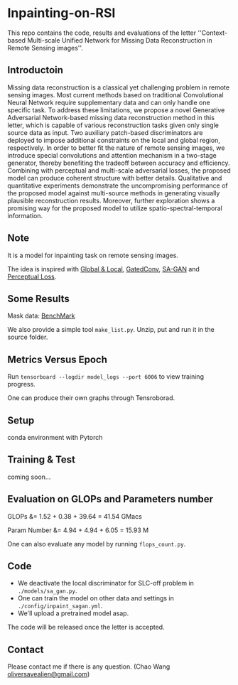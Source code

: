 # Inpainting-on-RSI
This repo contains the code, results and evaluations of the letter ''Context-based Multi-scale Unified Network for Missing Data Reconstruction in Remote Sensing images''.

## Introductoin
Missing data reconstruction is a classical yet challenging problem in remote sensing images. Most current methods based on traditional Convolutional Neural Network require supplementary data and can only handle one specific task. To address these limitations, we propose a novel Generative Adversarial Network-based missing data reconstruction method in this letter, which is capable of various reconstruction tasks given only single source data as input. Two auxiliary patch-based discriminators are deployed to impose additional constraints on the local and global region, respectively. In order to better fit the nature of remote sensing images, we introduce special convolutions and attention mechanism in a two-stage generator, thereby benefiting the tradeoff between accuracy and efficiency. Combining with perceptual and multi-scale adversarial losses, the proposed model can produce coherent structure with better details. Qualitative and quantitative experiments demonstrate the uncompromising performance of the proposed model against multi-source methods in generating visually plausible reconstruction results. Moreover, further exploration shows a promising way for the proposed model to utilize spatio-spectral-temporal information.

## Note
It is a model for inpainting task on remote sensing images. 

The idea is inspired with [Global & Local](https://dl.acm.org/doi/abs/10.1145/3072959.3073659), [GatedConv](https://arxiv.org/abs/1806.03589), [SA-GAN](http://proceedings.mlr.press/v97/zhang19d/zhang19d.pdf) and [Perceptual Loss](https://arxiv.org/abs/1603.08155).

## Some Results
Mask data: [BenchMark](https://drive.google.com/file/d/1p0Q1DO7J8Igj4-DZRonQhQOL2LsPGrD5/view?usp=sharing)

We also provide a simple tool `make_list.py`. Unzip, put and run it in the source folder.

## Metrics Versus Epoch
Run `tensorboard --logdir model_logs --port 6006` to view training progress.

One can produce their own graphs through Tensroborad.

## Setup
conda environment with Pytorch

## Training & Test
coming soon...

## Evaluation on GLOPs and Parameters number
GLOPs &= 1.52 + 0.38 + 39.64 = 41.54 GMacs

Param Number &= 4.94 + 4.94 + 6.05 = 15.93 M 

One can also evaluate any model by running `flops_count.py`.

## Code
* We deactivate the local discriminator for SLC-off problem in `./models/sa_gan.py`. 
* One can train the model on other data and settings in `./config/inpaint_sagan.yml`.
* We'll upload a pretrained model asap.

The code will be released once the letter is accepted. 

## Contact
Please contact me if there is any question. (Chao Wang oliversavealien@gmail.com)

